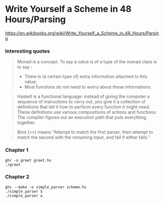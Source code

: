 # Write Yourself a Scheme in 48 Hours/Parsing

https://en.wikibooks.org/wiki/Write_Yourself_a_Scheme_in_48_Hours/Parsing

### Interesting quotes

> Monad is a concept. To say a value is of a type of the monad class is to say :
> - There is (a certain type of) extra information attached to this value;
> - Most functions do not need to worry about these informations.


> Haskell is a functional language: instead of giving the computer a sequence of instructions to carry out, you give it a collection of definitions that tell it how to perform every function it might need. These definitions use various compositions of actions and functions. The compiler figures out an execution path that puts everything together.

> Bind (>>) means "Attempt to match the first parser, then attempt to match the second with the remaining input, and fail if either fails."

### Chapter 1

    ghc -o greet greet.hs
    ./greet

### Chapter 2

    ghc --make -o simple_parser scheme.hs
    ./simple_parser $
    ./simple_parser a
